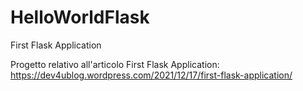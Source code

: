 # HelloWorldFlask
First Flask Application

Progetto relativo all'articolo First Flask Application: https://dev4ublog.wordpress.com/2021/12/17/first-flask-application/
